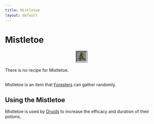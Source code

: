 ```yaml
---
title: Mistletoe
layout: default
---
```

# Mistletoe

<div class="infobox box text-center">
    <p style="text-align:center;"><img src="../../assets/images/icons/minecolonies/mistletoe.png" alt="Mistletoe"></p>
    There is no recipe for Mistletoe.
</div>

<br>

Mistletoe is an item that [Foresters](../../source/workers/forester) can gather randomly.
<br>

## Using the Mistletoe

Mistletoe is used by [Druids](../../source/workers/druid) to increase the efficacy and duration of their potions.
